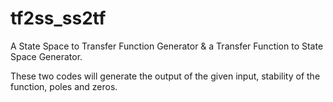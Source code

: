 # tf2ss_ss2tf

A State Space to Transfer Function Generator & a Transfer Function to State Space Generator.

These two codes will generate the output of the given input, stability of the function, poles and zeros.
